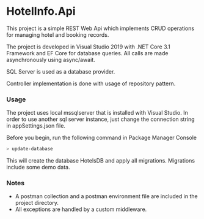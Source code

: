 # HotelInfo.Api

This project is a simple REST Web Api which implements CRUD operations for managing hotel and booking records.

The project is developed in Visual Studio 2019 with .NET Core 3.1 Framework and EF Core for database queries.
All calls are made asynchronously using async/await.

SQL Server is used as a database provider. 

Controller implementation is done with usage of repository pattern.

### Usage

The project uses local mssqlserver that is installed with Visual Studio.
In order to use another sql server instance, just change the connection string in appSettings.json file.

Before you begin, run the following command in Package Manager Console

```powershell
> update-database
```

This will create the database HotelsDB and apply all migrations.
Migrations include some demo data.

### Notes

- A postman collection and a postman environment file are included in the project directory.
- All exceptions are handled by a custom middleware.
